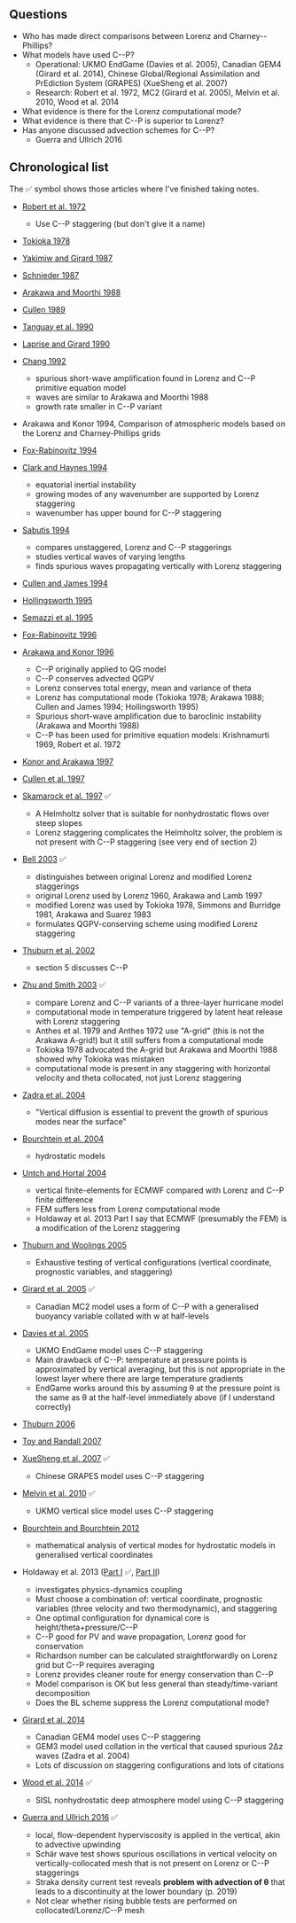 ## Questions

* Who has made direct comparisons between Lorenz and Charney--Phillips?
* What models have used C--P?
  * Operational: UKMO EndGame (Davies et al. 2005), Canadian GEM4 (Girard et al. 2014), Chinese Global/Regional Assimilation and PrEdiction System (GRAPES) (XueSheng et al. 2007)
  * Research: Robert et al. 1972, MC2 (Girard et al. 2005), Melvin et al. 2010, Wood et al. 2014
* What evidence is there for the Lorenz computational mode?
* What evidence is there that C--P is superior to Lorenz?
* Has anyone discussed advection schemes for C--P?
  * Guerra and Ullrich 2016

## Chronological list

The :white_check_mark: symbol shows those articles where I've finished taking notes.

* [Robert et al. 1972](https://doi.org/10.1175/1520-0493(1972)100<0329:AITISF>2.3.CO;2)
  * Use C--P staggering (but don't give it a name)

* [Tokioka 1978](https://www.jstage.jst.go.jp/article/jmsj1965/56/2/56_2_98/_article)

* [Yakimiw and Girard 1987](https://doi.org/10.1080/07055900.1987.9649277)

* [Schnieder 1987](https://doi.org/10.1175/1520-0493(1987)115<2166:AIIVDI>2.0.CO;2)

* [Arakawa and Moorthi 1988](https://doi.org/10.1175/1520-0469(1988)045<1688:BIIVDS>2.0.CO;2)

* [Cullen 1989](https://doi.org/10.1016/0021-9991(89)90211-8)

* [Tanguay et al. 1990](https://doi.org/10.1175/1520-0493(1990)118<1970:ASISLF>2.0.CO;2)

* [Laprise and Girard 1990](https://doi.org/10.1175/1520-0442(1990)003<0032:ASGCMU>2.0.CO;2)

* [Chang 1992](https://doi.org/10.1175/1520-0469(1992)049<2452:RNMOTE>2.0.CO;2)
  * spurious short-wave amplification found in Lorenz and C--P primitive equation model
  * waves are similar to Arakawa and Moorthi 1988
  * growth rate smaller in C--P variant

* Arakawa and Konor 1994, Comparison of atmospheric models based on the Lorenz and Charney-Phillips grids

* [Fox-Rabinovitz 1994](https://doi.org/10.1175/1520-0493(1994)122<0377:CDPOVS>2.0.CO;2)

* [Clark and Haynes 1994](https://doi.org/10.1175/1520-0469(1994)051<2101:EIIEOV>2.0.CO;2)
  * equatorial inertial instability
  * growing modes of any wavenumber are supported by Lorenz staggering
  * wavenumber has upper bound for C--P staggering

* [Sabutis 1994](https://doi.org/10.1175/1520-0493(1994)122<2868:TCOAVG>2.0.CO;2)
  * compares unstaggered, Lorenz and C--P staggerings
  * studies vertical waves of varying lengths
  * finds spurious waves propagating vertically with Lorenz staggering

* [Cullen and James 1994](https://digital.nmla.metoffice.gov.uk/file/sdb%3AdigitalFile|38388ae5-134a-4d00-87cc-72b3a4b7de9b/)

* [Hollingsworth 1995](http://www.ecmwf.int/en/elibrary/9943-spurious-mode-lorenz-arrangement-y-and-t-which-does-not-exist-charney-phillips)

* [Semazzi et al. 1995](https://doi.org/10.1175/1520-0493(1995)123<2534:AGNSLA>2.0.CO;2)

* [Fox-Rabinovitz 1996](https://doi.org/10.1175/1520-0493(1996)124<0498:CDPOSG>2.0.CO;2)

* [Arakawa and Konor 1996](https://doi.org/10.1175/1520-0493(1996)124<0511:VDOTPE>2.0.CO;2) 
  * C--P originally applied to QG model
  * C--P conserves advected QGPV 
  * Lorenz conserves total energy, mean and variance of theta
  * Lorenz has computational mode (Tokioka 1978; Arakawa 1988; Cullen and James 1994; Hollingsworth 1995)
  * Spurious short-wave amplification due to baroclinic instability (Arakawa and Moorthi 1988)
  * C--P has been used for primitive equation models: Krishnamurti 1969, Robert et al. 1972

* [Konor and Arakawa 1997](https://doi.org/10.1175/1520-0493(1997)125<1649:DOAAMB>2.0.CO;2)

* [Cullen et al. 1997](https://doi.org/10.1080/07055900.1997.9687359)

* [Skamarock et al. 1997](https://doi.org/10.1175/1520-0493(1997)125<0587:PCRSFH>2.0.CO;2) :white_check_mark:
  * A Helmholtz solver that is suitable for nonhydrostatic flows over steep slopes
  * Lorenz staggering complicates the Helmholtz solver, the problem is not present with C--P staggering (see very end of section 2)

* [Bell 2003](https://doi.org/10.1175/1520-0493(2003)131<1498:COPVOL>2.0.CO;2) :white_check_mark:
  * distinguishes between original Lorenz and modified Lorenz staggerings
  * original Lorenz used by Lorenz 1960, Arakawa and Lamb 1997
  * modified Lorenz was used by Tokioka 1978, Simmons and Burridge 1981, Arakawa and Suarez 1983
  * formulates QGPV-conserving scheme using modified Lorenz staggering

* [Thuburn et al. 2002](https://doi.org/10.1256/003590002320603403)
  * section 5 discusses C--P

* [Zhu and Smith 2003](https://doi.org/10.1256/qj.02.78) :white_check_mark:
  * compare Lorenz and C--P variants of a three-layer hurricane model
  * computational mode in temperature triggered by latent heat release with Lorenz staggering
  * Anthes et al. 1979 and Anthes 1972 use "A-grid" (this is not the Arakawa A-grid!) but it still suffers from a computational mode
  * Tokioka 1978 advocated the A-grid but Arakawa and Moorthi 1988 showed why Tokioka was mistaken
  * computational mode is present in any staggering with horizontal velocity and theta collocated, not just Lorenz staggering

* [Zadra et al. 2004](https://doi.org/10.1256/qj.03.208)
  * "Vertical diffusion is essential to prevent the growth of spurious modes near the surface"

* [Bourchtein et al. 2004](https://doi.org/10.1016/S0377-0427(03)00640-X)
  * hydrostatic models

* [Untch and Hortal 2004](https://doi.org/10.1256/qj.03.173)
  * vertical finite-elements for ECMWF compared with Lorenz and C--P finite difference
  * FEM suffers less from Lorenz computational mode
  * Holdaway et al. 2013 Part I say that ECMWF (presumably the FEM) is a modification of the Lorenz staggering

* [Thuburn and Woolings 2005](https://doi.org/10.1016/j.jcp.2004.08.018)
  * Exhaustive testing of vertical configurations (vertical coordinate, prognostic variables, and staggering)

* [Girard et al. 2005](https://doi.org/10.1175/MWR2931.1) :white_check_mark:
  * Canadian MC2 model uses a form of C--P with a generalised buoyancy variable collated with w at half-levels

* [Davies et al. 2005](https://doi.org/10.1256/qj.04.101)
  * UKMO EndGame model uses C--P staggering
  * Main drawback of C--P: temperature at pressure points is approximated by vertical averaging, but this is not appropriate in the lowest layer where there are large temperature gradients
  * EndGame works around this by assuming θ at the pressure point is the same as θ at the half-level immediately above (if I understand correctly)

* [Thuburn 2006](https://doi.org/10.1256/qj.06.10)

* [Toy and Randall 2007](https://doi.org/10.1016/j.jcp.2006.08.022)

* [XueSheng et al. 2007](https://doi.org/10.1007/s11430-007-0124-7) :white_check_mark:
  * Chinese GRAPES model uses C--P staggering

* [Melvin et al. 2010](https://doi.org/10.1002/qj.603) :white_check_mark:
  * UKMO vertical slice model uses C--P staggering

* [Bourchtein and Bourchtein 2012](https://doi.org/10.1016/j.cam.2011.05.037)
  * mathematical analysis of vertical modes for hydrostatic models in generalised vertical coordinates

* Holdaway et al. 2013 ([Part I](https://doi.org/10.1002/qj.2016) :white_check_mark:, [Part II](https://doi.org/10.1002/qj.2017))
  * investigates physics-dynamics coupling
  * Must choose a combination of: vertical coordinate, prognostic variables (three velocity and two thermodynamic), and staggering
  * One optimal configuration for dynamical core is height/theta+pressure/C--P
  * C--P good for PV and wave propagation, Lorenz good for conservation
  * Richardson number can be calculated straightforwardly on Lorenz grid but C--P requires averaging
  * Lorenz provides cleaner route for energy conservation than C--P
  * Model comparison is OK but less general than steady/time-variant decomposition
  * Does the BL scheme suppress the Lorenz computational mode?

* [Girard et al. 2014](https://doi.org/10.1175/MWR-D-13-00255.1)
  * Canadian GEM4 model uses C--P staggering
  * GEM3 model used collation in the vertical that caused spurious 2Δz waves (Zadra et al. 2004)
  * Lots of discussion on staggering configurations and lots of citations

* [Wood et al. 2014](https://doi.org/10.1002/qj.2235) :white_check_mark:
  * SISL nonhydrostatic deep atmosphere model using C--P staggering

* [Guerra and Ullrich 2016](https://doi.org/10.5194/gmd-9-2007-2016) :white_check_mark:
  * local, flow-dependent hyperviscosity is applied in the vertical, akin to advective upwinding
  * Schär wave test shows spurious oscillations in vertical velocity on vertically-collocated mesh that is not present on Lorenz or C--P staggerings
  * Straka density current test reveals **problem with advection of θ** that leads to a discontinuity at the lower boundary (p. 2019)
  * Not clear whether rising bubble tests are performed on collocated/Lorenz/C--P mesh
